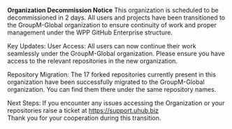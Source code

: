**Organization Decommission Notice**
This organization is scheduled to be decommissioned in 2 days. All users and projects have been transitioned to the GroupM-Global organization to ensure continuity of work and proper management under the WPP GitHub Enterprise structure.

Key Updates:
User Access:
All users can now continue their work seamlessly under the GroupM-Global organization. Please ensure you have access to the relevant repositories in the new organization.

Repository Migration:
The 17 forked repositories currently present in this organization have been successfully migrated to the GroupM-Global organization. You can find them there under the same repository names.

Next Steps:
If you encounter any issues accessing the Organization or your repositories raise a ticket at https://support.uhub.biz  
Thank you for your cooperation during this transition.
